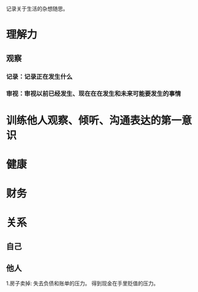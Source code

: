 记录关于生活的杂想随思。

# 理解力
## 观察
### 记录：记录正在发生什么
### 审视：审视以前已经发生、现在在在发生和未来可能要发生的事情

# 训练他人观察、倾听、沟通表达的第一意识

# 健康
# 财务
# 关系
## 自己
## 他人

1.房子卖掉:
  失去负债和账单的压力。
  得到现金在手里贬值的压力。